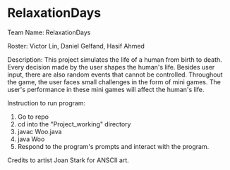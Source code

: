 # RelaxationDays
Team Name: RelaxationDays

Roster: Victor Lin, Daniel Gelfand, Hasif Ahmed

Description:
This project simulates the life of a human from birth to death. Every decision
made by the user shapes the human's life. Besides user input, there are also
random events that cannot be controlled. Throughout the game, the user faces
small challenges in the form of mini games. The user's performance in these
mini games will affect the human's life.

Instruction to run program:

1) Go to repo
2) cd into the "Project_working" directory
3) javac Woo.java
4) java Woo
5) Respond to the program's prompts and interact with the program.

Credits to artist Joan Stark for ANSCII art.
